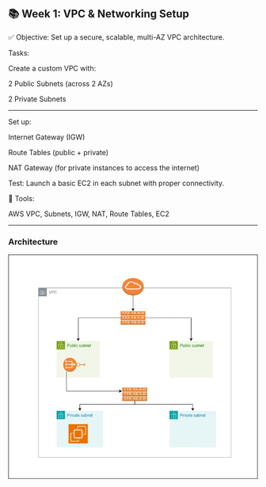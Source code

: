 ## 📚 Week 1: VPC & Networking Setup

✅ Objective: Set up a secure, scalable, multi-AZ VPC architecture.

Tasks:

Create a custom VPC with:

2 Public Subnets (across 2 AZs)

2 Private Subnets 

---

Set up:

Internet Gateway (IGW)

Route Tables (public + private)

NAT Gateway (for private instances to access the internet)

Test: Launch a basic EC2 in each subnet with proper connectivity.

🔧 Tools:

AWS VPC, Subnets, IGW, NAT, Route Tables, EC2

---

### Architecture
![My Image](./Images/3-tier-week-1.jpg)